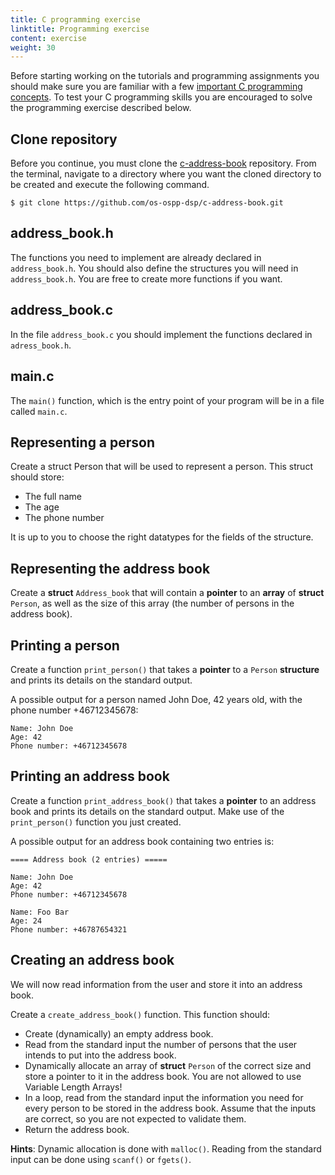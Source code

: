 ```yaml
---
title: C programming exercise
linktitle: Programming exercise
content: exercise
weight: 30
---
```


Before starting working on the tutorials and programming assignments you should make sure you
are familiar with a few [important C programming concepts](important-concepts). 
To test your C programming skills you are encouraged to solve the programming
exercise described below. 


## Clone repository

Before you continue, you must clone the [c-address-book][repo] repository.
From the terminal, navigate to a directory where you want the cloned directory
to be created and execute the following command. 

[repo]: https://github.com/os-ospp-dsp/c-address-book

``` text
$ git clone https://github.com/os-ospp-dsp/c-address-book.git
```

## address_book.h

The functions you need to implement are already declared in `address_book.h`.
You should also define the structures you will need in `address_book.h`. You are
free to create more functions if you want.

## address_book.c

In the file `address_book.c` you should implement the functions declared in
`adress_book.h`. 

## main.c

The `main()` function, which is the entry point of your program will be in a
file called `main.c`.

<!--
## C89

Your code should be using only standard C89 features and functions, especially
variable-lenth-arrays from C99/C11 are not allowed. C++ is not allowed.
-->

## Representing a person

Create a struct Person that will be used to represent a person. This struct
should store:


* The full name
* The age
* The phone number

It is up to you to choose the right datatypes for the fields of the structure.

## Representing the address book

Create a **struct** `Address_book` that will contain a **pointer** to an
**array** of **struct** `Person`, as well as the size of this array (the number
of persons in the address book).

## Printing a person

Create a function `print_person()` that takes a **pointer** to a `Person` **structure** and
prints its details on the standard output. 

A possible output for a person named
John Doe, 42 years old, with the phone number +46712345678:

``` shell
Name: John Doe
Age: 42
Phone number: +46712345678
```

## Printing an address book

Create a function `print_address_book()` that takes a **pointer** to an address book
and prints its details on the standard output. Make use of the `print_person()`
function you just created.

A possible output for an address book containing two
entries is:

``` shell
==== Address book (2 entries) =====

Name: John Doe
Age: 42
Phone number: +46712345678

Name: Foo Bar
Age: 24
Phone number: +46787654321
```


## Creating an address book

We will now read information from the user and store it into an address book.

Create a `create_address_book()` function. This function should:

* Create (dynamically) an empty address book.
* Read from the standard input the number of persons that the user intends to put into the address book.
* Dynamically allocate an array of **struct** `Person` of the correct size and store a pointer to it in the address book. You are not allowed to use Variable Length Arrays!
* In a loop, read from the standard input the information you need for every person to be stored in the address book. Assume that the inputs are correct, so you are not expected to validate them.
* Return the address book.

**Hints**: Dynamic allocation is done with `malloc()`. Reading from the standard input can be done using `scanf()` or `fgets()`.
